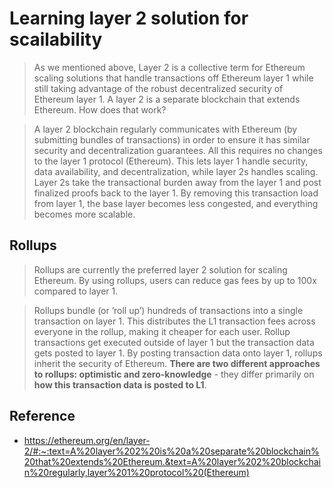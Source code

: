 # Learning layer 2 solution for scailability

> As we mentioned above, Layer 2 is a collective term for Ethereum scaling solutions that handle transactions off Ethereum layer 1 while still taking advantage of the robust decentralized security of Ethereum layer 1. A layer 2 is a separate blockchain that extends Ethereum. How does that work?

> A layer 2 blockchain regularly communicates with Ethereum (by submitting bundles of transactions) in order to ensure it has similar security and decentralization guarantees. All this requires no changes to the layer 1 protocol (Ethereum). This lets layer 1 handle security, data availability, and decentralization, while layer 2s handles scaling. Layer 2s take the transactional burden away from the layer 1 and post finalized proofs back to the layer 1. By removing this transaction load from layer 1, the base layer becomes less congested, and everything becomes more scalable.

## Rollups

> Rollups are currently the preferred layer 2 solution for scaling Ethereum. By using rollups, users can reduce gas fees by up to 100x compared to layer 1.

> Rollups bundle (or ’roll up’) hundreds of transactions into a single transaction on layer 1. This distributes the L1 transaction fees across everyone in the rollup, making it cheaper for each user. Rollup transactions get executed outside of layer 1 but the transaction data gets posted to layer 1. By posting transaction data onto layer 1, rollups inherit the security of Ethereum. **There are two different approaches to rollups: optimistic and zero-knowledge** - they differ primarily on **how this transaction data is posted to L1**.

> 

## Reference

- https://ethereum.org/en/layer-2/#:~:text=A%20layer%202%20is%20a%20separate%20blockchain%20that%20extends%20Ethereum.&text=A%20layer%202%20blockchain%20regularly,layer%201%20protocol%20(Ethereum)